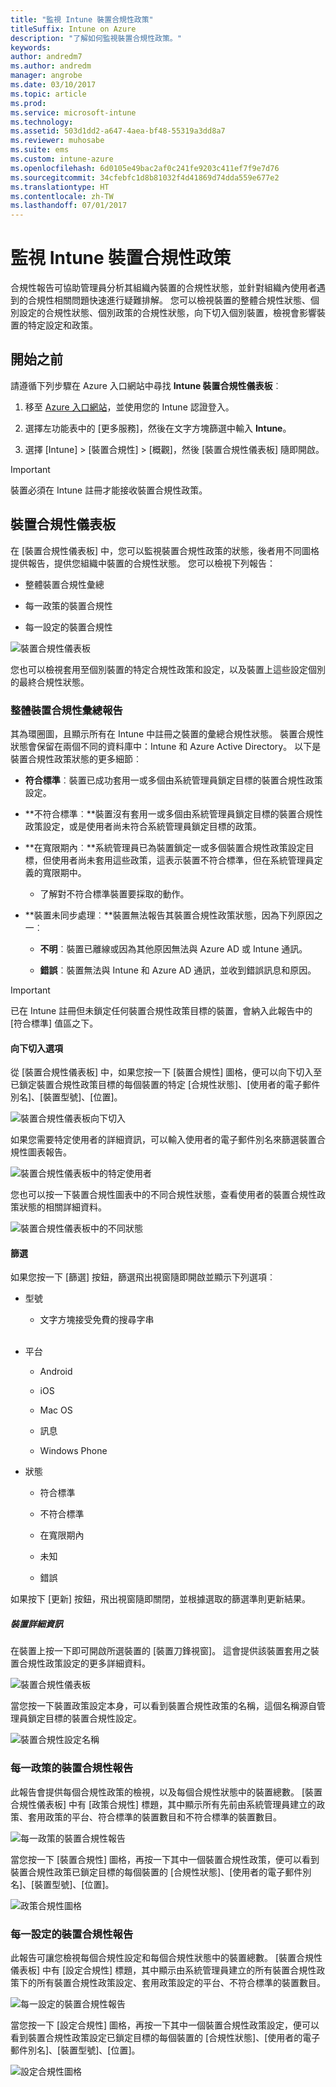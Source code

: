 ```yaml
---
title: "監視 Intune 裝置合規性政策"
titleSuffix: Intune on Azure
description: "了解如何監視裝置合規性政策。"
keywords: 
author: andredm7
ms.author: andredm
manager: angrobe
ms.date: 03/10/2017
ms.topic: article
ms.prod: 
ms.service: microsoft-intune
ms.technology: 
ms.assetid: 503d1dd2-a647-4aea-bf48-55319a3dd8a7
ms.reviewer: muhosabe
ms.suite: ems
ms.custom: intune-azure
ms.openlocfilehash: 6d0105e49bac2af0c241fe9203c411ef7f9e7d76
ms.sourcegitcommit: 34cfebfc1d8b81032f4d41869d74dda559e677e2
ms.translationtype: HT
ms.contentlocale: zh-TW
ms.lasthandoff: 07/01/2017
---
```

# <a name="monitor-intune-device-compliance-policies"></a>監視 Intune 裝置合規性政策

合規性報告可協助管理員分析其組織內裝置的合規性狀態，並針對組織內使用者遇到的合規性相關問題快速進行疑難排解。 您可以檢視裝置的整體合規性狀態、個別設定的合規性狀態、個別政策的合規性狀態，向下切入個別裝置，檢視會影響裝置的特定設定和政策。

## <a name="before-you-begin"></a>開始之前

請遵循下列步驟在 Azure 入口網站中尋找 **Intune 裝置合規性儀表板**︰

1.  移至 [Azure 入口網站](https://portal.azure.com)，並使用您的 Intune 認證登入。

2.  選擇左功能表中的 [更多服務]，然後在文字方塊篩選中輸入 **Intune**。

3.  選擇 [Intune] &gt; [裝置合規性] &gt; [概觀]，然後 [裝置合規性儀表板] 隨即開啟。

> [!IMPORTANT] 
> 裝置必須在 Intune 註冊才能接收裝置合規性政策。

## <a name="device-compliance-dashboard"></a>裝置合規性儀表板

在 [裝置合規性儀表板] 中，您可以監視裝置合規性政策的狀態，後者用不同圖格提供報告，提供您組織中裝置的合規性狀態。 您可以檢視下列報告：

-   整體裝置合規性彙總

-   每一政策的裝置合規性

-   每一設定的裝置合規性

![裝置合規性儀表板](./media/idc-1.png)

您也可以檢視套用至個別裝置的特定合規性政策和設定，以及裝置上這些設定個別的最終合規性狀態。

### <a name="overall-device-compliance-aggregate-report"></a>整體裝置合規性彙總報告

其為環圈圖，且顯示所有在 Intune 中註冊之裝置的彙總合規性狀態。 裝置合規性狀態會保留在兩個不同的資料庫中：Intune 和 Azure Active Directory。 以下是裝置合規性政策狀態的更多細節︰

-   **符合標準**︰裝置已成功套用一或多個由系統管理員鎖定目標的裝置合規性政策設定。

-   **不符合標準︰**裝置沒有套用一或多個由系統管理員鎖定目標的裝置合規性政策設定，或是使用者尚未符合系統管理員鎖定目標的政策。

-   **在寬限期內︰**系統管理員已為裝置鎖定一或多個裝置合規性政策設定目標，但使用者尚未套用這些政策，這表示裝置不符合標準，但在系統管理員定義的寬限期中。

    -   了解對不符合標準裝置要採取的動作。

-   **裝置未同步處理︰**裝置無法報告其裝置合規性政策狀態，因為下列原因之一︰

    -   **不明**︰裝置已離線或因為其他原因無法與 Azure AD 或 Intune 通訊。

    -   **錯誤**︰裝置無法與 Intune 和 Azure AD 通訊，並收到錯誤訊息和原因。

> [!IMPORTANT] 
> 已在 Intune 註冊但未鎖定任何裝置合規性政策目標的裝置，會納入此報告中的 [符合標準] 值區之下。

#### <a name="drill-down-option"></a>向下切入選項

從 [裝置合規性儀表板] 中，如果您按一下 [裝置合規性] 圖格，便可以向下切入至已鎖定裝置合規性政策目標的每個裝置的特定 [合規性狀態]、[使用者的電子郵件別名]、[裝置型號]、[位置]。

![裝置合規性儀表板向下切入](./media/idc-2.png)

如果您需要特定使用者的詳細資訊，可以輸入使用者的電子郵件別名來篩選裝置合規性圖表報告。

![裝置合規性儀表板中的特定使用者](./media/idc-3.png)

您也可以按一下裝置合規性圖表中的不同合規性狀態，查看使用者的裝置合規性政策狀態的相關詳細資料。

![裝置合規性儀表板中的不同狀態](./media/idc-4.png)

#### <a name="filter"></a>篩選

如果您按一下 [篩選] 按鈕，篩選飛出視窗隨即開啟並顯示下列選項︰

-   型號

    -   文字方塊接受免費的搜尋字串
<br></br>
-   平台

    -   Android

    -   iOS

    -   Mac OS

    -   訊息

    -   Windows Phone

-   狀態

    -   符合標準

    -   不符合標準

    -   在寬限期內

    -   未知

    -   錯誤

如果按下 [更新] 按鈕，飛出視窗隨即關閉，並根據選取的篩選準則更新結果。

##### <a name="device-details"></a>裝置詳細資訊

在裝置上按一下即可開啟所選裝置的 [裝置刀鋒視窗]。 這會提供該裝置套用之裝置合規性政策設定的更多詳細資料。

![裝置合規性儀表板](./media/idc-6.png)

當您按一下裝置政策設定本身，可以看到裝置合規性政策的名稱，這個名稱源自管理員鎖定目標的裝置合規性設定。

![裝置合規性設定名稱](./media/idc-7.png)

### <a name="per-policy-device-compliance-report"></a>每一政策的裝置合規性報告

此報告會提供每個合規性政策的檢視，以及每個合規性狀態中的裝置總數。 [裝置合規性儀表板] 中有 [政策合規性] 標題，其中顯示所有先前由系統管理員建立的政策、套用政策的平台、符合標準的裝置數目和不符合標準的裝置數目。

![每一政策的裝置合規性報告](./media/idc-8.png)

當您按一下 [裝置合規性] 圖格，再按一下其中一個裝置合規性政策，便可以看到裝置合規性政策已鎖定目標的每個裝置的 [合規性狀態]、[使用者的電子郵件別名]、[裝置型號]、[位置]。

![政策合規性圖格](./media/idc-9.png)

### <a name="per-setting-device-compliance-report"></a>每一設定的裝置合規性報告

此報告可讓您檢視每個合規性設定和每個合規性狀態中的裝置總數。 [裝置合規性儀表板] 中有 [設定合規性] 標題，其中顯示由系統管理員建立的所有裝置合規性政策下的所有裝置合規性政策設定、套用政策設定的平台、不符合標準的裝置數目。

![每一設定的裝置合規性報告](./media/idc-10.png)

當您按一下 [設定合規性] 圖格，再按一下其中一個裝置合規性政策設定，便可以看到裝置合規性政策設定已鎖定目標的每個裝置的 [合規性狀態]、[使用者的電子郵件別名]、[裝置型號]、[位置]。

![設定合規性圖格](./media/idc-11.png)
